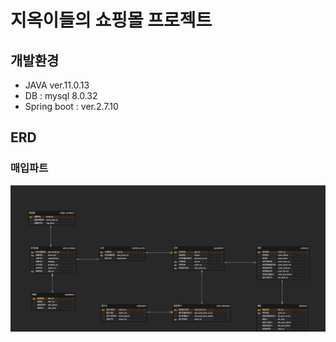 # 지옥이들의 쇼핑몰 프로젝트
## 개발환경
- JAVA ver.11.0.13
- DB : mysql 8.0.32
- Spring boot : ver.2.7.10

## ERD
### 매입파트
<img src="img/purchase-erd.png">
